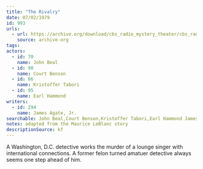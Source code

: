 ```yaml
---
title: "The Rivalry"
date: 07/02/1979
id: 993
urls: 
  - url: https://archive.org/download/cbs_radio_mystery_theater/cbs_radio_mystery_theater-0951-1000.zip/cbs_radio_mystery_theater-0951-1000%2Fcbsrmt_0993_the_rivalry.mp3
    source: archive-org
tags: 
actors:  
  - id: 70
    name: John Beal  
  - id: 90
    name: Court Benson  
  - id: 66
    name: Kristoffer Tabori  
  - id: 95
    name: Earl Hammond
writers:  
  - id: 294
    name: James Agate, Jr.
searchable: John Beal,Court Benson,Kristoffer Tabori,Earl Hammond James Agate, Jr.
notes: adapted from the Maurice LeBlanc story
descriptionSource: kf
---
```

A Washington, D.C. detective works the murder of a lounge singer with international connections. A former felon turned amatuer detective always seems one step ahead of him.